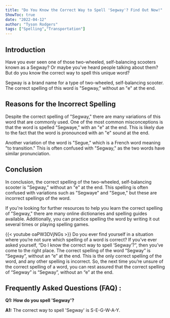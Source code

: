 ```yaml
---
title: "Do You Know the Correct Way to Spell 'Segway'? Find Out Now!"
ShowToc: true 
date: "2022-04-12"
author: "Tyson Rodgers" 
tags: ["Spelling","Transportation"]
---
```

## Introduction

Have you ever seen one of those two-wheeled, self-balancing scooters known as a Segway? Or maybe you've heard people talking about them? But do you know the correct way to spell this unique word?

Segway is a brand name for a type of two-wheeled, self-balancing scooter. The correct spelling of this word is "Segway," without an "e" at the end.

## Reasons for the Incorrect Spelling

Despite the correct spelling of "Segway," there are many variations of this word that are commonly used. One of the most common misconceptions is that the word is spelled "Segwaye," with an "e" at the end. This is likely due to the fact that the word is pronounced with an "e" sound at the end.

Another variation of the word is "Segue," which is a French word meaning "to transition." This is often confused with "Segway," as the two words have similar pronunciation.

## Conclusion

In conclusion, the correct spelling of the two-wheeled, self-balancing scooter is "Segway," without an "e" at the end. This spelling is often confused with variations such as "Segwaye" and "Segue," but these are incorrect spellings of the word.

If you're looking for further resources to help you learn the correct spelling of "Segway," there are many online dictionaries and spelling guides available. Additionally, you can practice spelling the word by writing it out several times or playing spelling games.

{{< youtube oaPW3DVjNGs >}} 
Do you ever find yourself in a situation where you’re not sure which spelling of a word is correct? If you’ve ever asked yourself, “Do I know the correct way to spell ‘Segway’?”, then you’ve come to the right place. The correct spelling of the word “Segway” is “Segway”, without an “e” at the end. This is the only correct spelling of the word, and any other spelling is incorrect. So, the next time you’re unsure of the correct spelling of a word, you can rest assured that the correct spelling of “Segway” is “Segway”, without an “e” at the end.

## Frequently Asked Questions (FAQ) :
**Q1: How do you spell 'Segway'?**

**A1:** The correct way to spell 'Segway' is S-E-G-W-A-Y.





